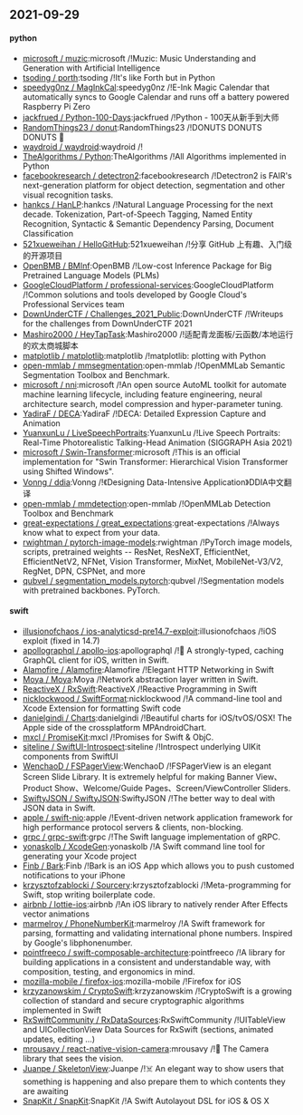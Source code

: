 ## 2021-09-29

#### python
* [microsoft / muzic](https://github.com/microsoft/muzic):microsoft /!Muzic: Music Understanding and Generation with Artificial Intelligence
* [tsoding / porth](https://github.com/tsoding/porth):tsoding /!It's like Forth but in Python
* [speedyg0nz / MagInkCal](https://github.com/speedyg0nz/MagInkCal):speedyg0nz /!E-Ink Magic Calendar that automatically syncs to Google Calendar and runs off a battery powered Raspberry Pi Zero
* [jackfrued / Python-100-Days](https://github.com/jackfrued/Python-100-Days):jackfrued /!Python - 100天从新手到大师
* [RandomThings23 / donut](https://github.com/RandomThings23/donut):RandomThings23 /!DONUTS DONUTS DONUTS
🍩
* [waydroid / waydroid](https://github.com/waydroid/waydroid):waydroid /!
* [TheAlgorithms / Python](https://github.com/TheAlgorithms/Python):TheAlgorithms /!All Algorithms implemented in Python
* [facebookresearch / detectron2](https://github.com/facebookresearch/detectron2):facebookresearch /!Detectron2 is FAIR's next-generation platform for object detection, segmentation and other visual recognition tasks.
* [hankcs / HanLP](https://github.com/hankcs/HanLP):hankcs /!Natural Language Processing for the next decade. Tokenization, Part-of-Speech Tagging, Named Entity Recognition, Syntactic & Semantic Dependency Parsing, Document Classification
* [521xueweihan / HelloGitHub](https://github.com/521xueweihan/HelloGitHub):521xueweihan /!分享 GitHub 上有趣、入门级的开源项目
* [OpenBMB / BMInf](https://github.com/OpenBMB/BMInf):OpenBMB /!Low-cost Inference Package for Big Pretrained Language Models (PLMs)
* [GoogleCloudPlatform / professional-services](https://github.com/GoogleCloudPlatform/professional-services):GoogleCloudPlatform /!Common solutions and tools developed by Google Cloud's Professional Services team
* [DownUnderCTF / Challenges_2021_Public](https://github.com/DownUnderCTF/Challenges_2021_Public):DownUnderCTF /!Writeups for the challenges from DownUnderCTF 2021
* [Mashiro2000 / HeyTapTask](https://github.com/Mashiro2000/HeyTapTask):Mashiro2000 /!适配青龙面板/云函数/本地运行的欢太商城脚本
* [matplotlib / matplotlib](https://github.com/matplotlib/matplotlib):matplotlib /!matplotlib: plotting with Python
* [open-mmlab / mmsegmentation](https://github.com/open-mmlab/mmsegmentation):open-mmlab /!OpenMMLab Semantic Segmentation Toolbox and Benchmark.
* [microsoft / nni](https://github.com/microsoft/nni):microsoft /!An open source AutoML toolkit for automate machine learning lifecycle, including feature engineering, neural architecture search, model compression and hyper-parameter tuning.
* [YadiraF / DECA](https://github.com/YadiraF/DECA):YadiraF /!DECA: Detailed Expression Capture and Animation
* [YuanxunLu / LiveSpeechPortraits](https://github.com/YuanxunLu/LiveSpeechPortraits):YuanxunLu /!Live Speech Portraits: Real-Time Photorealistic Talking-Head Animation (SIGGRAPH Asia 2021)
* [microsoft / Swin-Transformer](https://github.com/microsoft/Swin-Transformer):microsoft /!This is an official implementation for "Swin Transformer: Hierarchical Vision Transformer using Shifted Windows".
* [Vonng / ddia](https://github.com/Vonng/ddia):Vonng /!《Designing Data-Intensive Application》DDIA中文翻译
* [open-mmlab / mmdetection](https://github.com/open-mmlab/mmdetection):open-mmlab /!OpenMMLab Detection Toolbox and Benchmark
* [great-expectations / great_expectations](https://github.com/great-expectations/great_expectations):great-expectations /!Always know what to expect from your data.
* [rwightman / pytorch-image-models](https://github.com/rwightman/pytorch-image-models):rwightman /!PyTorch image models, scripts, pretrained weights -- ResNet, ResNeXT, EfficientNet, EfficientNetV2, NFNet, Vision Transformer, MixNet, MobileNet-V3/V2, RegNet, DPN, CSPNet, and more
* [qubvel / segmentation_models.pytorch](https://github.com/qubvel/segmentation_models.pytorch):qubvel /!Segmentation models with pretrained backbones. PyTorch.

#### swift
* [illusionofchaos / ios-analyticsd-pre14.7-exploit](https://github.com/illusionofchaos/ios-analyticsd-pre14.7-exploit):illusionofchaos /!iOS exploit (fixed in 14.7)
* [apollographql / apollo-ios](https://github.com/apollographql/apollo-ios):apollographql /!📱
A strongly-typed, caching GraphQL client for iOS, written in Swift.
* [Alamofire / Alamofire](https://github.com/Alamofire/Alamofire):Alamofire /!Elegant HTTP Networking in Swift
* [Moya / Moya](https://github.com/Moya/Moya):Moya /!Network abstraction layer written in Swift.
* [ReactiveX / RxSwift](https://github.com/ReactiveX/RxSwift):ReactiveX /!Reactive Programming in Swift
* [nicklockwood / SwiftFormat](https://github.com/nicklockwood/SwiftFormat):nicklockwood /!A command-line tool and Xcode Extension for formatting Swift code
* [danielgindi / Charts](https://github.com/danielgindi/Charts):danielgindi /!Beautiful charts for iOS/tvOS/OSX! The Apple side of the crossplatform MPAndroidChart.
* [mxcl / PromiseKit](https://github.com/mxcl/PromiseKit):mxcl /!Promises for Swift & ObjC.
* [siteline / SwiftUI-Introspect](https://github.com/siteline/SwiftUI-Introspect):siteline /!Introspect underlying UIKit components from SwiftUI
* [WenchaoD / FSPagerView](https://github.com/WenchaoD/FSPagerView):WenchaoD /!FSPagerView is an elegant Screen Slide Library. It is extremely helpful for making Banner View、Product Show、Welcome/Guide Pages、Screen/ViewController Sliders.
* [SwiftyJSON / SwiftyJSON](https://github.com/SwiftyJSON/SwiftyJSON):SwiftyJSON /!The better way to deal with JSON data in Swift.
* [apple / swift-nio](https://github.com/apple/swift-nio):apple /!Event-driven network application framework for high performance protocol servers & clients, non-blocking.
* [grpc / grpc-swift](https://github.com/grpc/grpc-swift):grpc /!The Swift language implementation of gRPC.
* [yonaskolb / XcodeGen](https://github.com/yonaskolb/XcodeGen):yonaskolb /!A Swift command line tool for generating your Xcode project
* [Finb / Bark](https://github.com/Finb/Bark):Finb /!Bark is an iOS App which allows you to push customed notifications to your iPhone
* [krzysztofzablocki / Sourcery](https://github.com/krzysztofzablocki/Sourcery):krzysztofzablocki /!Meta-programming for Swift, stop writing boilerplate code.
* [airbnb / lottie-ios](https://github.com/airbnb/lottie-ios):airbnb /!An iOS library to natively render After Effects vector animations
* [marmelroy / PhoneNumberKit](https://github.com/marmelroy/PhoneNumberKit):marmelroy /!A Swift framework for parsing, formatting and validating international phone numbers. Inspired by Google's libphonenumber.
* [pointfreeco / swift-composable-architecture](https://github.com/pointfreeco/swift-composable-architecture):pointfreeco /!A library for building applications in a consistent and understandable way, with composition, testing, and ergonomics in mind.
* [mozilla-mobile / firefox-ios](https://github.com/mozilla-mobile/firefox-ios):mozilla-mobile /!Firefox for iOS
* [krzyzanowskim / CryptoSwift](https://github.com/krzyzanowskim/CryptoSwift):krzyzanowskim /!CryptoSwift is a growing collection of standard and secure cryptographic algorithms implemented in Swift
* [RxSwiftCommunity / RxDataSources](https://github.com/RxSwiftCommunity/RxDataSources):RxSwiftCommunity /!UITableView and UICollectionView Data Sources for RxSwift (sections, animated updates, editing ...)
* [mrousavy / react-native-vision-camera](https://github.com/mrousavy/react-native-vision-camera):mrousavy /!📸
The Camera library that sees the vision.
* [Juanpe / SkeletonView](https://github.com/Juanpe/SkeletonView):Juanpe /!☠️
An elegant way to show users that something is happening and also prepare them to which contents they are awaiting
* [SnapKit / SnapKit](https://github.com/SnapKit/SnapKit):SnapKit /!A Swift Autolayout DSL for iOS & OS X
